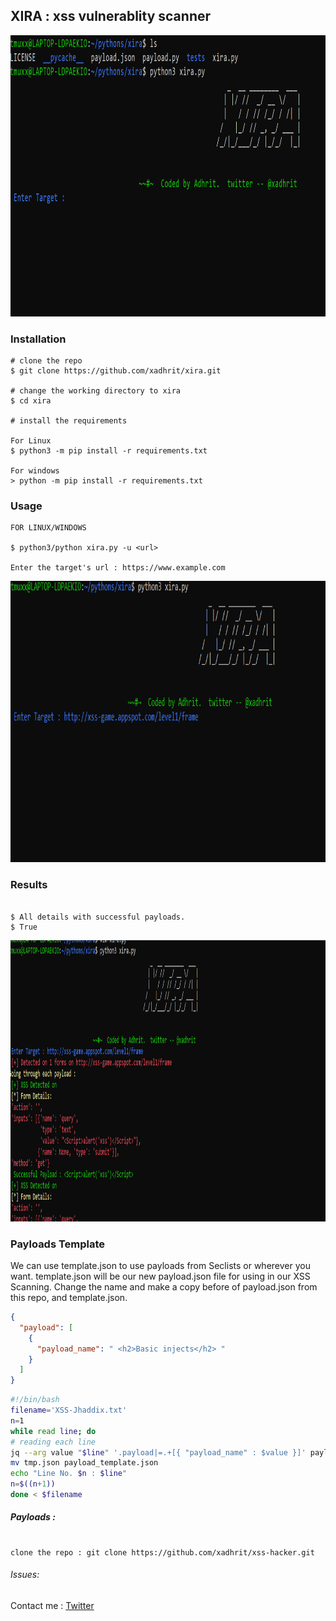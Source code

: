 ## XIRA : xss vulnerablity scanner 

<p align=center>
<img src="xira.png"  height="450px" width="800px" alt="xira" />
</p>


### Installation

```console
# clone the repo
$ git clone https://github.com/xadhrit/xira.git

# change the working directory to xira
$ cd xira

# install the requirements
 
For Linux
$ python3 -m pip install -r requirements.txt

For windows
> python -m pip install -r requirements.txt
```

### Usage

```console
FOR LINUX/WINDOWS

$ python3/python xira.py -u <url>

Enter the target's url : https://www.example.com
```

<p align=center>
<img src="ss1.png"  height="450px" width="800px" alt="xira" />
</p>



### Results

```console

$ All details with successful payloads.
$ True
```

<p align=center>
<img src="ss.png"  height="450px" width="800px" alt="xira" />
</p>

### Payloads Template
We can use template.json to use payloads from Seclists or wherever you want. template.json will be our new payload.json file for using in our XSS Scanning. Change the name and make a copy before of payload.json from this repo, and template.json.
```json
{
  "payload": [
    {
      "payload_name": " <h2>Basic injects</h2> "
    }
  ]
}
```
```bash
#!/bin/bash
filename='XSS-Jhaddix.txt'
n=1
while read line; do
# reading each line
jq --arg value "$line" '.payload|=.+[{ "payload_name" : $value }]' payload_template.json >tmp.json
mv tmp.json payload_template.json
echo "Line No. $n : $line"
n=$((n+1))
done < $filename
```

##### Payloads :

```console

clone the repo : git clone https://github.com/xadhrit/xss-hacker.git

```
###### Issues:
Contact me : <a href= "https://twitter.com/xadhrit">Twitter</a>
           


